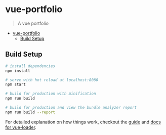 # vue-portfolio

> A vue portfolio

<!-- TOC -->

- [vue-portfolio](#vue-portfolio)
    - [Build Setup](#build-setup)

<!-- /TOC -->

## Build Setup

```bash
# install dependencies
npm install

# serve with hot reload at localhost:8080
npm start

# build for production with minification
npm run build

# build for production and view the bundle analyzer report
npm run build --report
```

For detailed explanation on how things work, checkout the [guide](http://vuejs-templates.github.io/webpack/) and [docs for vue-loader](http://vuejs.github.io/vue-loader).
